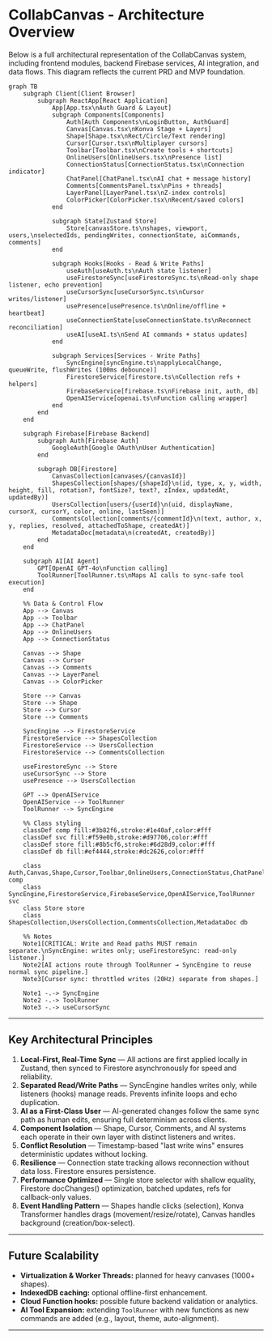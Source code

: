 # CollabCanvas - Architecture Overview

Below is a full architectural representation of the CollabCanvas system, including frontend modules, backend Firebase services, AI integration, and data flows. This diagram reflects the current PRD and MVP foundation.

```mermaid
graph TB
    subgraph Client[Client Browser]
        subgraph ReactApp[React Application]
            App[App.tsx\nAuth Guard & Layout]
            subgraph Components[Components]
                Auth[Auth Components\nLoginButton, AuthGuard]
                Canvas[Canvas.tsx\nKonva Stage + Layers]
                Shape[Shape.tsx\nRect/Circle/Text rendering]
                Cursor[Cursor.tsx\nMultiplayer cursors]
                Toolbar[Toolbar.tsx\nCreate tools + shortcuts]
                OnlineUsers[OnlineUsers.tsx\nPresence list]
                ConnectionStatus[ConnectionStatus.tsx\nConnection indicator]
                ChatPanel[ChatPanel.tsx\nAI chat + message history]
                Comments[CommentsPanel.tsx\nPins + threads]
                LayerPanel[LayerPanel.tsx\nZ-index controls]
                ColorPicker[ColorPicker.tsx\nRecent/saved colors]
            end

            subgraph State[Zustand Store]
                Store[canvasStore.ts\nshapes, viewport, users,\nselectedIds, pendingWrites, connectionState, aiCommands, comments]
            end

            subgraph Hooks[Hooks - Read & Write Paths]
                useAuth[useAuth.ts\nAuth state listener]
                useFirestoreSync[useFirestoreSync.ts\nRead-only shape listener, echo prevention]
                useCursorSync[useCursorSync.ts\nCursor writes/listener]
                usePresence[usePresence.ts\nOnline/offline + heartbeat]
                useConnectionState[useConnectionState.ts\nReconnect reconciliation]
                useAI[useAI.ts\nSend AI commands + status updates]
            end

            subgraph Services[Services - Write Paths]
                SyncEngine[syncEngine.ts\napplyLocalChange, queueWrite, flushWrites (100ms debounce)]
                FirestoreService[firestore.ts\nCollection refs + helpers]
                FirebaseService[firebase.ts\nFirebase init, auth, db]
                OpenAIService[openai.ts\nFunction calling wrapper]
            end
        end
    end

    subgraph Firebase[Firebase Backend]
        subgraph Auth[Firebase Auth]
            GoogleAuth[Google OAuth\nUser Authentication]
        end

        subgraph DB[Firestore]
            CanvasCollection[canvases/{canvasId}]
            ShapesCollection[shapes/{shapeId}\n(id, type, x, y, width, height, fill, rotation?, fontSize?, text?, zIndex, updatedAt, updatedBy)]
            UsersCollection[users/{userId}\n(uid, displayName, cursorX, cursorY, color, online, lastSeen)]
            CommentsCollection[comments/{commentId}\n(text, author, x, y, replies, resolved, attachedToShape, createdAt)]
            MetadataDoc[metadata\n(createdAt, createdBy)]
        end
    end

    subgraph AI[AI Agent]
        GPT[OpenAI GPT-4o\nFunction calling]
        ToolRunner[ToolRunner.ts\nMaps AI calls to sync-safe tool execution]
    end

    %% Data & Control Flow
    App --> Canvas
    App --> Toolbar
    App --> ChatPanel
    App --> OnlineUsers
    App --> ConnectionStatus

    Canvas --> Shape
    Canvas --> Cursor
    Canvas --> Comments
    Canvas --> LayerPanel
    Canvas --> ColorPicker

    Store --> Canvas
    Store --> Shape
    Store --> Cursor
    Store --> Comments

    SyncEngine --> FirestoreService
    FirestoreService --> ShapesCollection
    FirestoreService --> UsersCollection
    FirestoreService --> CommentsCollection

    useFirestoreSync --> Store
    useCursorSync --> Store
    usePresence --> UsersCollection

    GPT --> OpenAIService
    OpenAIService --> ToolRunner
    ToolRunner --> SyncEngine

    %% Class styling
    classDef comp fill:#3b82f6,stroke:#1e40af,color:#fff
    classDef svc fill:#f59e0b,stroke:#d97706,color:#fff
    classDef store fill:#8b5cf6,stroke:#6d28d9,color:#fff
    classDef db fill:#ef4444,stroke:#dc2626,color:#fff

    class Auth,Canvas,Shape,Cursor,Toolbar,OnlineUsers,ConnectionStatus,ChatPanel,Comments,LayerPanel,ColorPicker comp
    class SyncEngine,FirestoreService,FirebaseService,OpenAIService,ToolRunner svc
    class Store store
    class ShapesCollection,UsersCollection,CommentsCollection,MetadataDoc db

    %% Notes
    Note1[CRITICAL: Write and Read paths MUST remain separate.\nSyncEngine: writes only; useFirestoreSync: read-only listener.]
    Note2[AI actions route through ToolRunner → SyncEngine to reuse normal sync pipeline.]
    Note3[Cursor sync: throttled writes (20Hz) separate from shapes.]

    Note1 -.-> SyncEngine
    Note2 -.-> ToolRunner
    Note3 -.-> useCursorSync
```

---

## Key Architectural Principles

1. **Local-First, Real-Time Sync** — All actions are first applied locally in Zustand, then synced to Firestore asynchronously for speed and reliability.
2. **Separated Read/Write Paths** — SyncEngine handles writes only, while listeners (hooks) manage reads. Prevents infinite loops and echo duplication.
3. **AI as a First-Class User** — AI-generated changes follow the same sync path as human edits, ensuring full determinism across clients.
4. **Component Isolation** — Shape, Cursor, Comments, and AI systems each operate in their own layer with distinct listeners and writes.
5. **Conflict Resolution** — Timestamp-based "last write wins" ensures deterministic updates without locking.
6. **Resilience** — Connection state tracking allows reconnection without data loss. Firestore ensures persistence.
7. **Performance Optimized** — Single store selector with shallow equality, Firestore docChanges() optimization, batched updates, refs for callback-only values.
8. **Event Handling Pattern** — Shapes handle clicks (selection), Konva Transformer handles drags (movement/resize/rotate), Canvas handles background (creation/box-select).

---

## Future Scalability

- **Virtualization & Worker Threads:** planned for heavy canvases (1000+ shapes).
- **IndexedDB caching:** optional offline-first enhancement.
- **Cloud Function hooks:** possible future backend validation or analytics.
- **AI Tool Expansion:** extending `ToolRunner` with new functions as new commands are added (e.g., layout, theme, auto-alignment).

---

